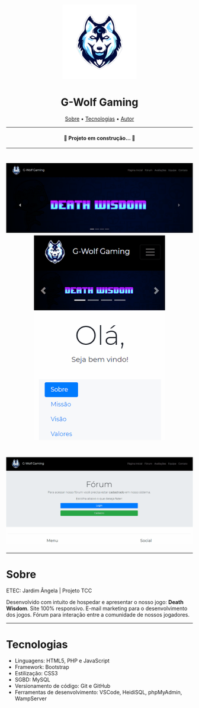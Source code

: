 <h1 align="center">
<br>
    <img src="assets/logo-sem-texto.png" alt="G-Wolf Gaming" width="200px">
<br>
</h1>

<h1 align="center">G-Wolf Gaming</h1>

<p align="center">
    <a href="#sobre">Sobre</a> •
    <a href="#tecnologias">Tecnologias</a> •
    <a href="#autor">Autor</a>
</p>

---

<h4 align="center">
    🚧  Projeto em construção...  🚧
</h4>

---

<h1 align="center">
    <img alt="Print Página Inicial" title="README" src="/assets/github/home-desktop.png" width="600px"/>
    <img alt="GIF Página Inicial Mobile" title="README" src="/assets/github/home-mobile.gif"/>
</h1>

<h1 align="center">
    <img alt="GIF Login Fórum" title="README" src="/assets/github/login-forum.gif"/>
</h1>

---

# Sobre
<p>ETEC: Jardim Ângela | Projeto TCC</p>
<p>Desenvolvido com intuito de hospedar e apresentar o nosso jogo: <b>Death Wisdom</b>. Site 100% responsivo. E-mail marketing para o desenvolvimento dos jogos. Fórum para interação entre a comunidade de nossos jogadores.</p>

---

# Tecnologias
- Linguagens: HTML5, PHP e JavaScript
- Framework: Bootstrap
- Estilização: CSS3
- SGBD: MySQL
- Versionamento de código: Git e GitHub
- Ferramentas de desenvolvimento: VSCode, HeidiSQL, phpMyAdmin, WampServer